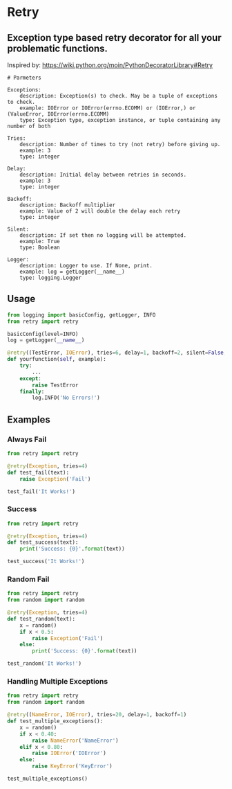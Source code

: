 # Retry
## Exception type based retry decorator for all your problematic functions.


Inspired by: https://wiki.python.org/moin/PythonDecoratorLibrary#Retry


    # Parmeters

    Exceptions:
        description: Exception(s) to check. May be a tuple of exceptions to check.
        example: IOError or IOError(errno.ECOMM) or (IOError,) or (ValueError, IOError(errno.ECOMM)
        type: Exception type, exception instance, or tuple containing any number of both

    Tries:
        description: Number of times to try (not retry) before giving up.
        example: 3
        type: integer

    Delay:
        description: Initial delay between retries in seconds.
        example: 3
        type: integer

    Backoff:
        description: Backoff multiplier
        example: Value of 2 will double the delay each retry
        type: integer

    Silent:
        description: If set then no logging will be attempted.
        example: True
        type: Boolean

    Logger:
        description: Logger to use. If None, print.
        example: log = getLogger(__name__)
        type: logging.Logger


## Usage

```python
from logging import basicConfig, getLogger, INFO
from retry import retry

basicConfig(level=INFO)
log = getLogger(__name__)

@retry((TestError, IOError), tries=6, delay=1, backoff=2, silent=False, logger=log)
def yourfunction(self, example):
    try:
        ...
    except:
        raise TestError
    finally:
        log.INFO('No Errors!')
```


## Examples

### Always Fail

```python
from retry import retry

@retry(Exception, tries=4)
def test_fail(text):
    raise Exception('Fail')

test_fail('It Works!')
```

### Success

```python
from retry import retry

@retry(Exception, tries=4)
def test_success(text):
    print('Success: {0}'.format(text))

test_success('It Works!')
```

### Random Fail

```python
from retry import retry
from random import random

@retry(Exception, tries=4)
def test_random(text):
    x = random()
    if x < 0.5:
        raise Exception('Fail')
    else:
        print('Success: {0}'.format(text))

test_random('It Works!')
```

### Handling Multiple Exceptions

```python
from retry import retry
from random import random

@retry((NameError, IOError), tries=20, delay=1, backoff=1)
def test_multiple_exceptions():
    x = random()
    if x < 0.40:
        raise NameError('NameError')
    elif x < 0.80:
        raise IOError('IOError')
    else:
        raise KeyError('KeyError')

test_multiple_exceptions()
```
